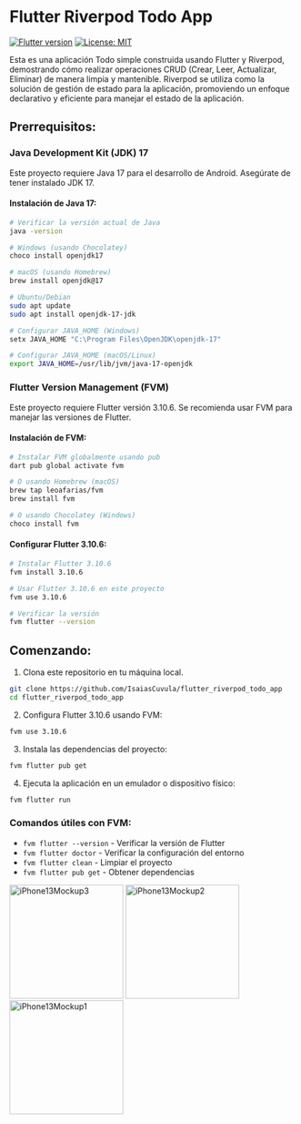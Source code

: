 # Flutter Riverpod Todo App
[![Flutter version](https://img.shields.io/badge/flutter-3.10.6-blue?logo=flutter)](https://flutter.dev/docs/development/tools/sdk/releases)
[![License: MIT](https://img.shields.io/badge/license-MIT-purple.svg)](https://opensource.org/licenses/MIT)

Esta es una aplicación Todo simple construida usando Flutter y Riverpod, demostrando cómo realizar operaciones CRUD (Crear, Leer, Actualizar, Eliminar) de manera limpia y mantenible. Riverpod se utiliza como la solución de gestión de estado para la aplicación, promoviendo un enfoque declarativo y eficiente para manejar el estado de la aplicación.

## Prerrequisitos:

### Java Development Kit (JDK) 17
Este proyecto requiere Java 17 para el desarrollo de Android. Asegúrate de tener instalado JDK 17.

#### Instalación de Java 17:
```bash
# Verificar la versión actual de Java
java -version

# Windows (usando Chocolatey)
choco install openjdk17

# macOS (usando Homebrew)
brew install openjdk@17

# Ubuntu/Debian
sudo apt update
sudo apt install openjdk-17-jdk

# Configurar JAVA_HOME (Windows)
setx JAVA_HOME "C:\Program Files\OpenJDK\openjdk-17"

# Configurar JAVA_HOME (macOS/Linux)
export JAVA_HOME=/usr/lib/jvm/java-17-openjdk
```

### Flutter Version Management (FVM)
Este proyecto requiere Flutter versión 3.10.6. Se recomienda usar FVM para manejar las versiones de Flutter.

#### Instalación de FVM:
```bash
# Instalar FVM globalmente usando pub
dart pub global activate fvm

# O usando Homebrew (macOS)
brew tap leoafarias/fvm
brew install fvm

# O usando Chocolatey (Windows)
choco install fvm
```

#### Configurar Flutter 3.10.6:
```bash
# Instalar Flutter 3.10.6
fvm install 3.10.6

# Usar Flutter 3.10.6 en este proyecto
fvm use 3.10.6

# Verificar la versión
fvm flutter --version
```

## Comenzando:

1. Clona este repositorio en tu máquina local.
```bash
git clone https://github.com/IsaiasCuvula/flutter_riverpod_todo_app
cd flutter_riverpod_todo_app
```

2. Configura Flutter 3.10.6 usando FVM:
```bash
fvm use 3.10.6
```

3. Instala las dependencias del proyecto:
```bash
fvm flutter pub get
```

4. Ejecuta la aplicación en un emulador o dispositivo físico:
```bash
fvm flutter run
```

### Comandos útiles con FVM:
- `fvm flutter --version` - Verificar la versión de Flutter
- `fvm flutter doctor` - Verificar la configuración del entorno
- `fvm flutter clean` - Limpiar el proyecto
- `fvm flutter pub get` - Obtener dependencias

<p align="left">
 <img width="200" alt="iPhone13Mockup3" src="https://github.com/IsaiasCuvula/flutter_riverpod_todo_app/assets/68303716/161762c8-f304-4b19-9f4e-4006f50fdc83" />

<img width="200" alt="iPhone13Mockup2" src="https://github.com/IsaiasCuvula/flutter_riverpod_todo_app/assets/68303716/f23c201c-77d3-4fec-9339-3c9b47dce835" />
  
<img width="200" alt="iPhone13Mockup1" src="https://github.com/IsaiasCuvula/flutter_riverpod_todo_app/assets/68303716/62148f69-34f8-4f49-9889-a6649336723b" />
</p>

